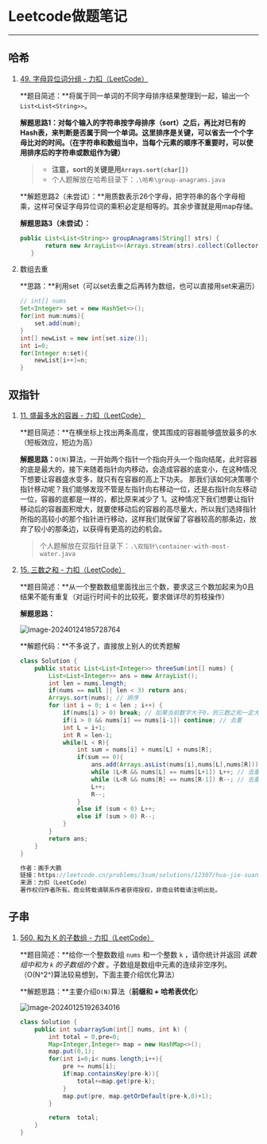 # Leetcode做题笔记

------

## 哈希

1. [49. 字母异位词分组 - 力扣（LeetCode）](https://leetcode.cn/problems/group-anagrams/description/) 

   **题目简述：**将属于同一单词的不同字母排序结果整理到一起，输出一个`List<List<String>>`。

   **解题思路1：**对每个输入的字符串按字母排序（sort）之后，再比对已有的Hash表，来判断是否属于同一个单词。这里排序是关键，可以省去一个个字母比对的时间。**（在字符串和数组当中，当每个元素的顺序不重要时，可以使用排序后的字符串或数组作为键）**

   > - **注意，sort的关键是用`Arrays.sort(char[])`**
   > - 个人题解放在哈希目录下：`.\哈希\group-anagrams.java`

   **解题思路2（未尝试）：**用质数表示26个字母，把字符串的各个字母相乘，这样可保证字母异位词的乘积必定是相等的。其余步骤就是用map存储。

   **解题思路3（未尝试）：**

   ```java
   public List<List<String>> groupAnagrams(String[] strs) {
          return new ArrayList<>(Arrays.stream(strs).collect(Collectors.groupingBy(s -> s.chars().sorted().collect(StringBuilder::new, StringBuilder::appendCodePoint, StringBuilder::append).toString())).values());
      }
   ```

2. 数组去重

   **思路：**利用set（可以set去重之后再转为数组，也可以直接用set来遍历）

   ```java
   // int[] nums
   Set<Integer> set = new HashSet<>();
   for(int num:nums){
       set.add(num);
   }
   int[] newList = new int[set.size()];
   int i=0;
   for(Integer n:set){
       newList[i++]=n;
   }
   ```

   

## 双指针

1. [11. 盛最多水的容器 - 力扣（LeetCode）](https://leetcode.cn/problems/container-with-most-water/description/?envType=study-plan-v2&envId=top-100-liked)

   **题目简述：**在横坐标上找出两条高度，使其围成的容器能够盛放最多的水（短板效应，短边为高）

   **解题思路：**`O(N)`算法，一开始两个指针一个指向开头一个指向结尾，此时容器的底是最大的，接下来随着指针向内移动，会造成容器的底变小，在这种情况下想要让容器盛水变多，就只有在容器的高上下功夫。 那我们该如何决策哪个指针移动呢？我们能够发现不管是左指针向右移动一位，还是右指针向左移动一位，容器的底都是一样的，都比原来减少了 1。这种情况下我们想要让指针移动后的容器面积增大，就要使移动后的容器的高尽量大，所以我们选择指针所指的高较小的那个指针进行移动，这样我们就保留了容器较高的那条边，放弃了较小的那条边，以获得有更高的边的机会。

   > 个人题解放在双指针目录下：`.\双指针\container-with-most-water.java`

2. [15. 三数之和 - 力扣（LeetCode）](https://leetcode.cn/problems/3sum/description/?envType=study-plan-v2&envId=top-100-liked)

   **题目简述：**从一个整数数组里面找出三个数，要求这三个数加起来为0且结果不能有重复（对运行时间卡的比较死，要求做详尽的剪枝操作）

   **解题思路：**

   ![image-20240124185728764](D:\Desktop\Leetcode\assets\image-20240124185728764.png)

   **解题代码：**不多说了，直接放上别人的优秀题解

   ```java
   class Solution {
       public static List<List<Integer>> threeSum(int[] nums) {
           List<List<Integer>> ans = new ArrayList();
           int len = nums.length;
           if(nums == null || len < 3) return ans;
           Arrays.sort(nums); // 排序
           for (int i = 0; i < len ; i++) {
               if(nums[i] > 0) break; // 如果当前数字大于0，则三数之和一定大于0，所以结束循环
               if(i > 0 && nums[i] == nums[i-1]) continue; // 去重
               int L = i+1;
               int R = len-1;
               while(L < R){
                   int sum = nums[i] + nums[L] + nums[R];
                   if(sum == 0){
                       ans.add(Arrays.asList(nums[i],nums[L],nums[R]));
                       while (L<R && nums[L] == nums[L+1]) L++; // 去重
                       while (L<R && nums[R] == nums[R-1]) R--; // 去重
                       L++;
                       R--;
                   }
                   else if (sum < 0) L++;
                   else if (sum > 0) R--;
               }
           }        
           return ans;
       }
   }
   
   作者：画手大鹏
   链接：https://leetcode.cn/problems/3sum/solutions/12307/hua-jie-suan-fa-15-san-shu-zhi-he-by-guanpengchn/
   来源：力扣（LeetCode）
   著作权归作者所有。商业转载请联系作者获得授权，非商业转载请注明出处。
   ```

   

## 子串

1. [560. 和为 K 的子数组 - 力扣（LeetCode）](https://leetcode.cn/problems/subarray-sum-equals-k/description/?envType=study-plan-v2&envId=top-100-liked)

   **题目简述：**给你一个整数数组 `nums` 和一个整数 `k` ，请你统计并返回 *该数组中和为 `k` 的子数组的个数* 。子数组是数组中元素的连续非空序列。（O(N^2^)算法较易想到，下面主要介绍优化算法）

   **解题思路：**主要介绍`O(N)`算法（**前缀和 + 哈希表优化**）

   ![image-20240125192634016](D:\Desktop\Leetcode\assets\image-20240125192634016.png)

   ```java
   class Solution {
       public int subarraySum(int[] nums, int k) {
           int total = 0,pre=0;
           Map<Integer,Integer> map = new HashMap<>();
           map.put(0,1);
           for(int i=0;i< nums.length;i++){
               pre += nums[i];
               if(map.containsKey(pre-k)){
                   total+=map.get(pre-k);
               }
               map.put(pre, map.getOrDefault(pre-k,0)+1);
           }
   
           return  total;
       }
   }
   ```

   
